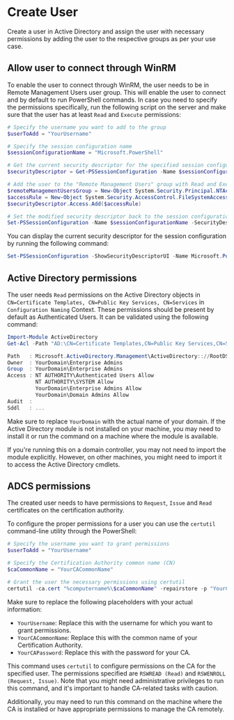 # Create User

Create a user in Active Directory and assign the user with necessary permissions by adding the user to the respective groups as per your use case.

## Allow user to connect through WinRM

To enable the user to connect through WinRM, the user needs to be in Remote Management Users user group. This will enable the user to connect and by default to run PowerShell commands. In case you need to specify the permissions specifically, run the following script on the server and make sure that the user has at least `Read` and `Execute` permissions:

```powershell
# Specify the username you want to add to the group
$userToAdd = "YourUsername"

# Specify the session configuration name
$sessionConfigurationName = "Microsoft.PowerShell"

# Get the current security descriptor for the specified session configuration
$securityDescriptor = Get-PSSessionConfiguration -Name $sessionConfigurationName | Get-PSSessionConfiguration -ShowSecurityDescriptorUI

# Add the user to the "Remote Management Users" group with Read and Execute permissions
$remoteManagementUsersGroup = New-Object System.Security.Principal.NTAccount("Remote Management Users")
$accessRule = New-Object System.Security.AccessControl.FileSystemAccessRule($userToAdd, "Read, Execute", "Allow")
$securityDescriptor.Access.Add($accessRule)

# Set the modified security descriptor back to the session configuration
Set-PSSessionConfiguration -Name $sessionConfigurationName -SecurityDescriptorSddl $securityDescriptor.Sddl
```

You can display the current security descriptor for the session configuration by running the following command:

```powershell
Set-PSSessionConfiguration -ShowSecurityDescriptorUI -Name Microsoft.PowerShell
```

## Active Directory permissions

The user needs `Read` permissions on the Active Directory objects in `CN=Certificate Templates, CN=Public Key Services, CN=Services` in `Configuration Naming` Context. These permissions should be present by default as Authenticated Users. It can be validated using the following command:
    
```powershell
Import-Module ActiveDirectory
Get-Acl -Path "AD:\CN=Certificate Templates,CN=Public Key Services,CN=Services,CN=Configuration,DC=YourDomain,DC=com" | Format-List

Path   : Microsoft.ActiveDirectory.Management\ActiveDirectory:://RootDSE/CN=Certificate Templates,CN=Public Key Services,CN=Services,CN=Configuration,DC=YourDomain,DC=com
Owner  : YourDomain\Enterprise Admins
Group  : YourDomain\Enterprise Admins
Access : NT AUTHORITY\Authenticated Users Allow
         NT AUTHORITY\SYSTEM Allow
         YourDomain\Enterprise Admins Allow
         YourDomain\Domain Admins Allow
Audit  :
Sddl   : ...
```

Make sure to replace `YourDomain` with the actual name of your domain. If the Active Directory module is not installed on your machine, you may need to install it or run the command on a machine where the module is available.

If you're running this on a domain controller, you may not need to import the module explicitly. However, on other machines, you might need to import it to access the Active Directory cmdlets.

## ADCS permissions

The created user needs to have permissions to `Request`, `Issue` and `Read` certificates on the certification authority.

To configure the proper permissions for a user you can use the `certutil` command-line utility through the PowerShell:

```powershell
# Specify the username you want to grant permissions
$userToAdd = "YourUsername"

# Specify the Certification Authority common name (CN)
$caCommonName = "YourCACommonName"

# Grant the user the necessary permissions using certutil
certutil -ca.cert "%computername%\$caCommonName" -repairstore -p "YourCAPassword" -users $userToAdd:RSWREAD+RSWENROLL
```

Make sure to replace the following placeholders with your actual information:

- `YourUsername`: Replace this with the username for which you want to grant permissions.
- `YourCACommonName`: Replace this with the common name of your Certification Authority.
- `YourCAPassword`: Replace this with the password for your CA.

This command uses `certutil` to configure permissions on the CA for the specified user. The permissions specified are `RSWREAD (Read)` and `RSWENROLL (Request, Issue)`. Note that you might need administrative privileges to run this command, and it's important to handle CA-related tasks with caution.

Additionally, you may need to run this command on the machine where the CA is installed or have appropriate permissions to manage the CA remotely.
